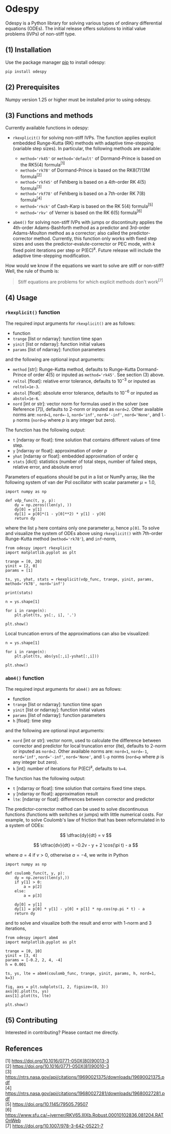 # Odespy

Odespy is a Python library for solving various types of ordinary differential equations (ODEs). The initial release offers solutions to initial value problems (IVPs) of non-stiff type.

## (1) Installation

Use the package manager [pip](https://pip.pypa.io/en/stable/) to install odespy:

```
pip install odespy
```

## (2) Prerequisites

Numpy version 1.25 or higher must be installed prior to using odespy.

## (3) Functions and methods

Currently available functions in odespy:

- `rkexplicit()` for solving non-stiff IVPs. The function applies explicit embedded Runge-Kutta (RK) methods with adaptive time-stepping (variable step sizes). In particular, the following methods are available:

  - `method='rk45'` or `method='default'` of Dormand-Prince is based on the RK5(4) formula<sup>[1]</sup>
  - `method='rk78'` of Dormand-Prince is based on the RK8(7)13M formula<sup>[2]</sup>
  - `method='rkf45'` of Fehlberg is based on a 4*th*-order RK 4(5) formula<sup>[3]</sup>
  - `method='rkf78'` of Fehlberg is based on a 7*th*-order RK 7(8) formula<sup>[4]</sup>
  - `method='rkck'` of Cash-Karp is based on the RK 5(4) formula<sup>[5]</sup>
  - `method='rkv'` of Verner is based on the RK 6(5) formula<sup>[6]</sup>

- `abm4()` for solving non-stiff IVPs with jumps or discontinuity applies the 4th-order Adams-Bashforth method as a predictor and 3rd-order Adams-Moulton method as a corrector; also called the predictor-corrector method. Currently, this function only works with fixed step sizes and uses the predictor-evalute-corrector or PEC mode, with $k$ fixed point iterations per step or $\text{P(EC)}^k$. Future release will include the adaptive time-stepping modification.

How would we know if the equations we want to solve are stiff or non-stiff? Well, the rule of thumb is:

> Stiff equations are problems for which explicit methods don't work<sup>[7]</sup>

## (4) Usage

### `rkexplicit()` function

The required input arguments for `rkexplicit()` are as follows:

- function
- `trange` [list or ndarray]: tunction time span
- `yinit` [list or ndarray]: function initial values
- `params` [list of ndarray]: function parameters

and the following are optional input arguments:

- `method` [str]: Runge-Kutta method, defaults to Runge-Kutta Dormand-Prince of order 4(5) or inputed as `method='rk45'`. See section (3) above.
- `reltol` [float]: relative error tolerance, defaults to $10^{-3}$ or inputed as `reltol=1e-3`.
- `abstol` [float]: absolute error tolerance, defaults to $10^{-6}$ or inputed as `abstol=1e-6`.
- `nord` [int or str]: vector norm for formulas used in the solver (see Reference [7]), defaults to 2-norm or inputed as `nord=2`. Other available norms are: `nord=1`, `nord=-1`, `nord='inf'`, `nord='-inf'`, `nord='None'`, and `l-p` norms (`nord=p` where $p$ is any integer but zero).

The function has the following output:

- `t` [ndarray or float]: time solution that contains different values of time step.
- `y` [ndarray or float]: approximation of order $p$
- `yhat` [ndarray or float]: embedded approximation of order $q$
- `stats` [dict]: statistics (number of total steps, number of failed steps, relative error, and absolute error)

Parameters of equations should be put in a list or NumPy array, like the following system of van der Pol oscillator with scalar parameter $\mu=1.0$,

```
import numpy as np

def vdp_func(t, y, p):
    dy = np.zeros((len(y), ))
    dy[0] = y[1]
    dy[1] = p[0]*(1 - y[0]**2) * y[1] - y[0]
    return dy
```

where the list `p` here contains only one parameter $\mu$, hence `p[0]`. To solve and visualize the system of ODEs above using `rkexplicit()` with 7th-order Runge-Kutta method (`method='rk78'`), and `inf`-norm,

```
from odespy import rkexplicit
import matplotlib.pyplot as plt

trange = [0, 20]
yinit = [2, 0]
params = [1]

ts, ys, yhat, stats = rkexplicit(vdp_func, trange, yinit, params, method='rk78', nord='inf')

print(stats)

n = ys.shape[1]

for i in range(n):
    plt.plot(ts, ys[:, i], '.')

plt.show()
```

Local truncation errors of the approximations can also be visualized:

```
n = ys.shape[1]

for i in range(n):
    plt.plot(ts, abs(ys[:,i]-yshat[:,i]))

plt.show()
```

### `abm4()` function

The required input arguments for `abm4()` are as follows:

- function
- `trange` [list or ndarray]: tunction time span
- `yinit` [list or ndarray]: function initial values
- `params` [list of ndarray]: function parameters
- `h` [float]: time step

and the following are optional input arguments:

- `nord` [int or str]: vector norm, used to calculate the difference between corrector and predictor for local truncation error (lte), defaults to 2-norm or inputed as `nord=2`. Other available norms are: `nord=1`, `nord=-1`, `nord='inf'`, `nord='-inf'`, `nord='None'`, and `l-p` norms (`nord=p` where $p$ is any integer but zero).
- `k` [int]: number of iterations for $\text{P(EC)}^k$, defaults to `k=4`.

The function has the following output:

- `t` [ndarray or float]: time solution that contains fixed time steps.
- `y` [ndarray or float]: approximation result
- `lte`: [ndarray or float]: differences between corrector and predictor

The predictor-corrector method can be used to solve discontinuous functions (functions with switches or jumps) with little numerical costs. For example, to solve Coulomb's law of friction that has been reformulated in to a system of ODEs:

$$
\dfrac{dy}{dt} = v
$$

$$
\dfrac{dv}{dt} = -0.2v - y + 2 \cos(\pi t) - a
$$

where $a=4$ if $v>0$, otherwise $a=-4$, we write in Python

```
import numpy as np

def coulomb_func(t, y, p):
    dy = np.zeros((len(y),))
    if y[1] > 0:
        a = p[2]
    else:
        a = p[3]

    dy[0] = y[1]
    dy[1] = p[0] * y[1] - y[0] + p[1] * np.cos(np.pi * t) - a
    return dy
```

and to solve and visualize both the result and error with 1-norm and 3 iterations,

```
from odespy import abm4
import matplotlib.pyplot as plt

trange = [0, 10]
yinit = [3, 4]
params = [-0.2, 2, 4, -4]
h = 0.001

ts, ys, lte = abm4(coulomb_func, trange, yinit, params, h, nord=1, k=3)

fig, axs = plt.subplots(1, 2, figsize=(8, 3))
axs[0].plot(ts, ys)
axs[1].plot(ts, lte)

plt.show()
```

## (5) Contributing

Interested in contributing? Please contact me directly.

## References

[1] https://doi.org/10.1016/0771-050X(80)90013-3 <br>
[2] https://doi.org/10.1016/0771-050X(81)90010-3 <br>
[3] https://ntrs.nasa.gov/api/citations/19690021375/downloads/19690021375.pdf <br>
[4] https://ntrs.nasa.gov/api/citations/19680027281/downloads/19680027281.pdf <br>
[5] https://doi.org/10.1145/79505.79507 <br>
[6] https://www.sfu.ca/~jverner/RKV65.IIIXb.Robust.00010102836.081204.RATOnWeb <br>
[7] https://doi.org/10.1007/978-3-642-05221-7

